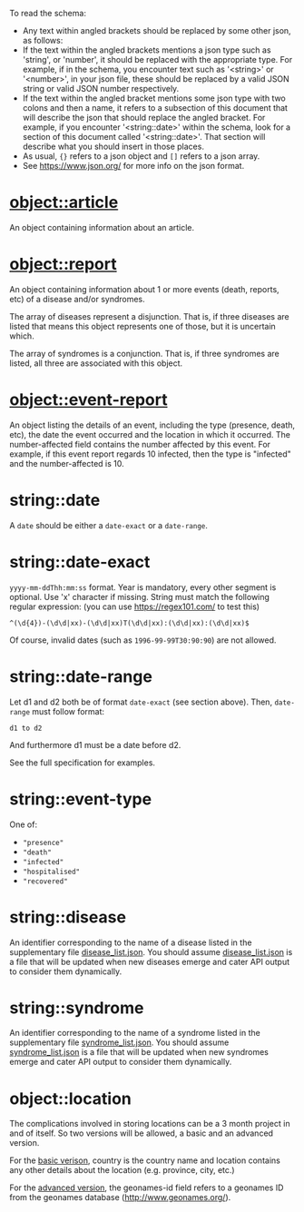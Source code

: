 To read the schema:
* Any text within angled brackets should be replaced by some other json, as follows:
* If the text within the angled brackets mentions a json type such as 'string', or 'number', it should be replaced with the appropriate type. For example, if in the schema, you encounter text such as '\<string>' or '\<number\>', in your json file, these should be replaced by a valid JSON string or valid JSON number respectively.
* If the text within the angled bracket mentions some json type with two colons and then a name, it refers to a subsection of this document that will describe the json that should replace the angled bracket. For example, if you encounter '\<string::date\>' within the schema, look for a section of this document called '\<string::date\>'. That section will describe what you should insert in those places.
* As usual, `{}` refers to a json object and `[]` refers to a json array.
* See https://www.json.org/ for more info on the json format.

# [object::article](article.json)
An object containing information about an article.

# [object::report](report.json)
An object containing information about 1 or more events (death, reports, etc) of a disease and/or syndromes.

The array of diseases represent a disjunction. That is, if three diseases are listed that means this object represents one of those, but it is uncertain which.

The array of syndromes is a conjunction. That is, if three syndromes are listed, all three are associated with this object.

# [object::event-report](event-report.json)
An object listing the details of an event, including the type (presence, death, etc), the date the event occurred and the location in which it occurred. The number-affected field contains the number affected by this event. For example, if this event report regards 10 infected, then the type is "infected" and the number-affected is 10.

# string::date

A `date` should be either a `date-exact` or a `date-range`.

# string::date-exact

`yyyy-mm-ddThh:mm:ss` format. Year is mandatory, every other segment is optional. Use 'x' character if missing. String must match the following regular expression: (you can use https://regex101.com/ to test this)

`^(\d{4})-(\d\d|xx)-(\d\d|xx)T(\d\d|xx):(\d\d|xx):(\d\d|xx)$`

Of course, invalid dates (such as `1996-99-99T30:90:90`) are not allowed.

# string::date-range
Let d1 and d2 both be of format `date-exact` (see section above). Then, `date-range` must follow format:

`d1 to d2`

And furthermore d1 must be a date before d2.

See the full specification for examples.

# string::event-type

One of:
* `"presence"`
* `"death"`
* `"infected"`
* `"hospitalised"`
* `"recovered"`

# string::disease

An identifier corresponding to the name of a disease listed in the supplementary file [disease_list.json](../datasets/disease_list.json). You should assume [disease_list.json](../datasets/disease_list.json) is a file that will be updated when new diseases emerge and cater API output to consider them dynamically.

# string::syndrome

An identifier corresponding to the name of a syndrome listed in the supplementary file [syndrome_list.json](../datasets/syndrome_list.json). You should assume [syndrome_list.json](../datasets/syndrome_list.json) is a file that will be updated when new syndromes emerge and cater API output to consider them dynamically.

# object::location

The complications involved in storing locations can be a 3 month project in and of itself. So two versions will be allowed, a basic and an advanced version.

For the [basic verison](location-basic.json), country is the country name and location contains any other details about the location (e.g. province, city, etc.)

For the [advanced version](location-advanced.json), the geonames-id field refers to a geonames ID from the geonames database (http://www.geonames.org/).